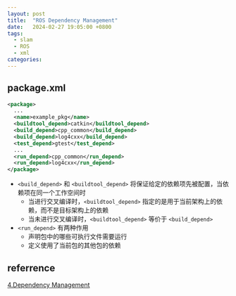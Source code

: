 ```yaml
---
layout: post
title:  "ROS Dependency Management"
date:   2024-02-27 19:05:00 +0800
tags: 
  - slam
  - ROS
  - xml
categories:
---
```


## package.xml

```xml
<package>
  ...
  <name>example_pkg</name>
  <buildtool_depend>catkin</buildtool_depend>
  <build_depend>cpp_common</build_depend>
  <build_depend>log4cxx</build_depend>
  <test_depend>gtest</test_depend>
  ...
  <run_depend>cpp_common</run_depend>
  <run_depend>log4cxx</run_depend>
</package>
```

- `<build_depend>` 和 `<buildtool_depend>` 将保证给定的依赖项先被配置，当依赖项在同一个工作空间时
    - 当进行交叉编译时，`<buildtool_depend>` 指定的是用于当前架构上的依赖，而不是目标架构上的依赖
    - 当未进行交叉编译时，`<buildtool_depend>` 等价于 `<build_depend>`
- `<run_depend>` 有两种作用
    - 声明包中的哪些可执行文件需要运行
    - 定义使用了当前包的其他包的依赖
  
## referrence
[4.Dependency Management](http://wiki.ros.org/catkin/conceptual_overview#Dependency_Management)
